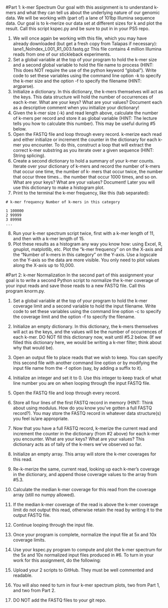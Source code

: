 #Part 1: k-mer Spectrum
Our goal with this assignment is to understand k-mers and what they can tell us about the underlying nature of our genomic data. We will be working with (part of) a lane of 101bp Illumina sequence data. Our goal is to k-merize our data set at different sizes for k and plot the result. Call this script kspec.py and be sure to put in in your PS5 repo.
1. We will once again be working with this file, which you may have already downloaded (but get a fresh copy from Talapas if necessary):
  lane1_NoIndex_L001_R1_003.fastq.gz
This file contains 4 million Illumina reads from one of our stickleback experiments.
2. Set a global variable at the top of your program to hold the k-mer size and a second global variable to hold the file name to process (HINT: This does NOT require the use of the python keyword “global”). Write code to set these variables using the command line option -k to specify the k-mer size and the option -f to specify the filename (HINT: argparse).
3. Initialize a dictionary. In this dictionary, the k-mers themselves will act as the keys. This data structure will hold the number of occurrences of each k-mer. What are your keys? What are your values? Document each as a descriptive comment when you initialize your dictionary!
4. Given the k-mer size (-k) and read length above, calculate the number of k-mers per record and store it as global variable (HINT: The lecture tells you how to calculate this number). This may be useful during #5 below.
5. Open the FASTQ file and loop through every record. k-merize each read and either initialize or increment the counter in the dictionary for each k-mer you encounter. To do this, construct a loop that will extract the correct k-mer substring as you iterate over a given sequence (HINT: String splicing).
6. Create a second dictionary to hold a summary of your k-mer counts. Iterate over your dictionary of k-mers and record the number of k-mers that occur one time, the number of k- mers that occur twice, the number that occur three times... the number that occur 1000 times, and so on. What are your keys? What are your values? Document! Later you will use this dictionary to make a histogram plot.
7. Print to the terminal the k-mer frequency, like this (tab separated):
```
# k-mer frequency Number of k-mers in this category
 
1 100000 
2 99999 
3 89998 
...
```

8. Run your k-mer spectrum script twice, first with a k-mer length of 11, and then with a k-mer length of 15.
9. Plot these results as a histogram any way you know how: using Excel, R, gnuplot, matplotlib, etc. Plot the “k-mer frequency” on on the X-axis and the “Number of k-mers in this category” on the Y-axis. Use a logscale on the Y-axis so the data are more visible. You only need to plot values along the X-axis up to 10,000.

#Part 2: k-mer Normalization
In the second part of this assignment your goal is to write a second Python script to normalize the k-mer coverage of your input reads and save those reads to a new FASTQ file. Call this program knorm.py.
1. Set a global variable at the top of your program to hold the k-mer coverage limit and a second variable to hold the input filename. Write code to set these variables using the command line option -c to specify the coverage limit and the option -f to specify the filename.
2. Initialize an empty dictionary. In this dictionary, the k-mers themselves will act as the keys, and the values will be the number of occurrences of each k-mer. DO NOT fill this dictionary now, wait until #5.2 below. (If we filled this dictionary here, we would be writing a k-mer filter; think about why that would be).
3. Open an output file to place reads that we wish to keep. You can specify this second file with another command line option or by modifying the input file name from the -f option (say, by adding a suffix to it).
4. Initialize an integer and set it to 0. Use this integer to keep track of what line number you are on when looping through the input FASTQ file.
5. Open the FASTQ file and loop through every record.
1. Store all four lines of the first FASTQ record in memory (HINT: Think about using modulus. How do you know you’ve gotten a full FASTQ record?). You may store the FASTQ record in whatever data structure(s) you feel is/are appropriate.
2. Now that you have a full FASTQ record, k-merize the current read and increment the counter in the dictionary (from #2 above) for each k-mer you encounter. What are your keys? What are your values? This dictionary acts as of tally of the k-mers we’ve observed so far.
 
3. Initialize an empty array. This array will store the k-mer coverages for this read.
4. Re-k-merize the same, current read, looking up each k-mer’s coverage in the dictionary, and append those coverage values to the array from #5.3.
5. Calculate the median k-mer coverage for this read from the coverage array (still no numpy allowed).
6. If the median k-mer coverage of the read is above the k-mer coverage limit do not output this read, otherwise retain the read by writing it to the output FASTQ file.
7. Continue looping through the input file.
6. Once your program is complete, normalize the input file at 5x and 10x coverage limits.
7. Use your kspec.py program to compute and plot the k-mer spectrum for the 5x and 10x normalized input files produced in #6.
To turn in your work for this assignment, do the following:
1. Upload your 2 scripts to GitHub. They must be well commented and readable.
2. You will also need to turn in four k-mer spectrum plots, two from Part 1, and two from
Part 2.
3. DO NOT add the FASTQ files to your git repo.
